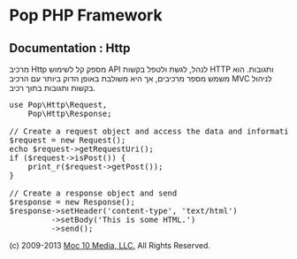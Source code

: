 Pop PHP Framework
=================

Documentation : Http
--------------------

מרכיב Http מספק קל לשימוש API לנהל, לגשת ולטפל בקשות HTTP ותגובות. הוא משמש מספר מרכיבים, אך היא משולבת באופן הדוק ביותר עם הרכיב MVC לניהול בקשות ותגובות בתוך רכיב.

<pre>
use Pop\Http\Request,
    Pop\Http\Response;

// Create a request object and access the data and information
$request = new Request();
echo $request->getRequestUri();
if ($request->isPost()) {
    print_r($request->getPost());
}

// Create a response object and send
$response = new Response();
$response->setHeader('content-type', 'text/html')
         ->setBody('<html><body>This is some HTML.</body></html>')
         ->send();
</pre>

(c) 2009-2013 [Moc 10 Media, LLC.](http://www.moc10media.com) All Rights Reserved.
